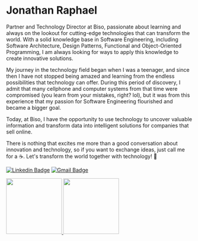 # Jonathan Raphael
Partner and Technology Director at Biso, passionate about learning and always on the lookout for cutting-edge technologies that can transform the world. With a solid knowledge base in Software Engineering, including Software Architecture, Design Patterns, Functional and Object-Oriented Programming, I am always looking for ways to apply this knowledge to create innovative solutions.

My journey in the technology field began when I was a teenager, and since then I have not stopped being amazed and learning from the endless possibilities that technology can offer. During this period of discovery, I admit that many cellphone and computer systems from that time were compromised (you learn from your mistakes, right? lol), but it was from this experience that my passion for Software Engineering flourished and became a bigger goal.

Today, at Biso, I have the opportunity to use technology to uncover valuable information and transform data into intelligent solutions for companies that sell online.

There is nothing that excites me more than a good conversation about innovation and technology, so if you want to exchange ideas, just call me for a ☕️. Let's transform the world together with technology! 🚀

[![Linkedin Badge](https://img.shields.io/badge/LinkedIn-0077B5?style=for-the-badge&logo=linkedin&logoColor=white&link=https://www.linkedin.com/in/jonathan-raphael-12522a18a/)](https://www.linkedin.com/in/jonathan-raphael-12522a18a/)
[![Gmail Badge](https://img.shields.io/badge/Microsoft_Outlook-0078D4?style=for-the-badge&logo=microsoft-outlook&logoColor=white&link=mailto:jonathanraphael74@outlook.com)](mailto:jonathanraphael74@outlook.com)

<a href="https://github.com/23jonathan23">
  <img height="150em" src="https://github-readme-stats.vercel.app/api?username=23jonathan23&theme=tokyonight&show_icons=true&include_all_commits=true&count_private=true"/>
  <img height="150em" src="https://github-readme-stats.vercel.app/api/top-langs/?username=23jonathan23&layout=compact&langs_count=8&theme=tokyonight"/>
<div>
